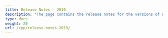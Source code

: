 ```yaml
---
title: Release Notes - 2019
description: "The page contains the release notes for the versions of Aspose.Tasks for C++ released in 2019."
type: docs
weight: 20
url: /cpp/release-notes-2019/
---
```

